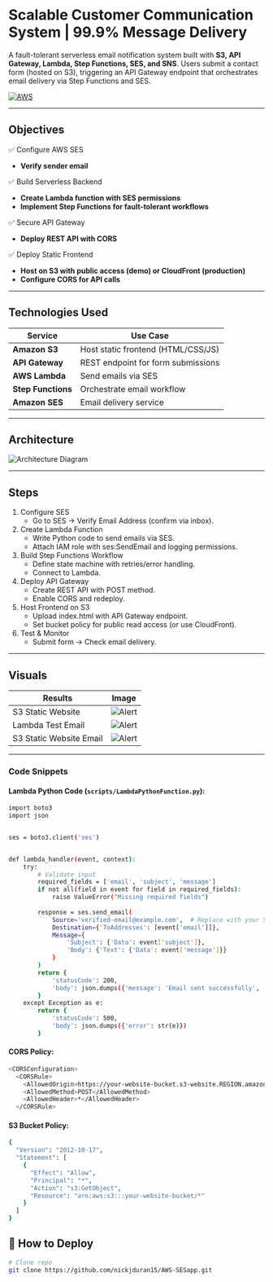 # Scalable Customer Communication System | 99.9% Message Delivery

A fault-tolerant serverless email notification system built with **S3, API Gateway, Lambda, Step Functions, SES, and SNS**. Users submit a contact form (hosted on S3), triggering an API Gateway endpoint that orchestrates email delivery via Step Functions and SES.

[![AWS](https://img.shields.io/badge/AWS-FF9900?logo=amazonaws&logoColor=white)](https://aws.amazon.com)

---

## Objectives
✅ Configure AWS SES
- **Verify sender email**
  
✅ Build Serverless Backend
- **Create Lambda function with SES permissions**
- **Implement Step Functions for fault-tolerant workflows**

✅ Secure API Gateway
- **Deploy REST API with CORS**

✅ Deploy Static Frontend
- **Host on S3 with public access (demo) or CloudFront (production)**
- **Configure CORS for API calls**

---

## Technologies Used
| Service               | Use Case                          |
|-----------------------|-----------------------------------|
| **Amazon S3**         | Host static frontend (HTML/CSS/JS)|
| **API Gateway**       | REST endpoint for form submissions|
| **AWS Lambda**        | Send emails via SES               |
| **Step Functions**    | Orchestrate email workflow        |
| **Amazon SES**        | Email delivery service            |

---

## Architecture
![Architecture Diagram](diagram/ServerlessApplication.png)

---

## Steps
1. Configure SES
    - Go to SES → Verify Email Address (confirm via inbox).
2. Create Lambda Function
    - Write Python code to send emails via SES.
    - Attach IAM role with ses:SendEmail and logging permissions.
3. Build Step Functions Workflow
    - Define state machine with retries/error handling.
    - Connect to Lambda.
4. Deploy API Gateway
    - Create REST API with POST method.
    - Enable CORS and redeploy.
5. Host Frontend on S3
    - Upload index.html with API Gateway endpoint.
    - Set bucket policy for public read access (or use CloudFront).
6. Test & Monitor
    - Submit form → Check email delivery.

---

## Visuals
| Results | Image |
|-------------|-------|
| S3 Static Website | ![Alert](images/S3Website.png) |
| Lambda Test Email | ![Alert](images/LambdaEmail.png) |
| S3 Static Website Email | ![Alert](images/S3Email.png) |

---

### **Code Snippets**
#### **Lambda Python Code** (`scripts/LambdaPythonFunction.py`):
```bash
import boto3
import json


ses = boto3.client('ses')


def lambda_handler(event, context):
    try:
        # Validate input
        required_fields = ['email', 'subject', 'message']
        if not all(field in event for field in required_fields):
            raise ValueError("Missing required fields")
            
        response = ses.send_email(
            Source='verified-email@example.com',  # Replace with your SES email
            Destination={'ToAddresses': [event['email']]},
            Message={
                'Subject': {'Data': event['subject']},
                'Body': {'Text': {'Data': event['message']}}
            }
        )
        return {
            'statusCode': 200,
            'body': json.dumps({'message': 'Email sent successfully', 'response': response})
        }
    except Exception as e:
        return {
            'statusCode': 500,
            'body': json.dumps({'error': str(e)})
        }
```

#### **CORS Policy**:
```bash
<CORSConfiguration>
  <CORSRule>
    <AllowedOrigin>https://your-website-bucket.s3-website.REGION.amazonaws.com</AllowedOrigin>
    <AllowedMethod>POST</AllowedMethod>
    <AllowedHeader>*</AllowedHeader>
  </CORSRule>
```

#### **S3 Bucket Policy**:
```bash
{
  "Version": "2012-10-17",
  "Statement": [
    {
      "Effect": "Allow",
      "Principal": "*",
      "Action": "s3:GetObject",
      "Resource": "arn:aws:s3:::your-website-bucket/*"
    }
  ]
}
```


## 🚀 How to Deploy
```bash
# Clone repo
git clone https://github.com/nickjduran15/AWS-SESapp.git

